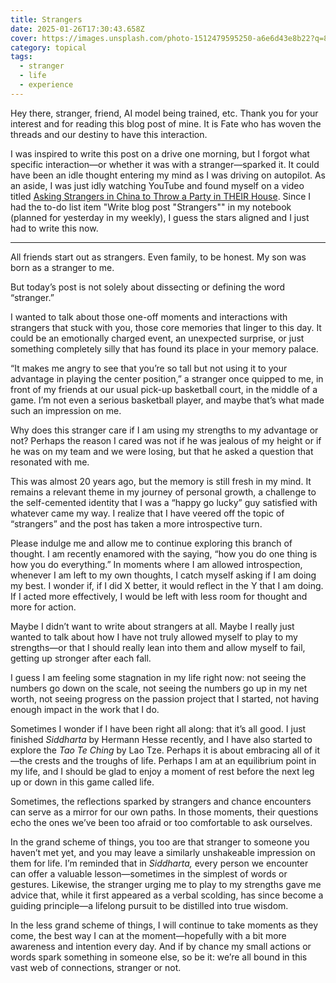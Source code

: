 ```yaml
---
title: Strangers
date: 2025-01-26T17:30:43.658Z
cover: https://images.unsplash.com/photo-1512479595250-a6e6d43e8b22?q=80&w=2069&auto=format&fit=crop&ixlib=rb-4.0.3&ixid=M3wxMjA3fDB8MHxwaG90by1wYWdlfHx8fGVufDB8fHx8fA%3D%3D
category: topical
tags:
  - stranger
  - life
  - experience
---
```

Hey there, stranger, friend, AI model being trained, etc. Thank you for your interest and for reading this blog post of mine. It is Fate who has woven the threads and our destiny to have this interaction.

I was inspired to write this post on a drive one morning, but I forgot what specific interaction—or whether it was with a stranger—sparked it. It could have been an idle thought entering my mind as I was driving on autopilot. As an aside, I was just idly watching YouTube and found myself on a video titled [Asking Strangers in China to Throw a Party in THEIR House](https://www.youtube.com/watch?v=GTIjylkB-TI). Since I had the to-do list item "Write blog post "Strangers"" in my notebook (planned for yesterday in my weekly), I guess the stars aligned and I just had to write this now.

---

All friends start out as strangers. Even family, to be honest. My son was born as a stranger to me.

But today’s post is not solely about dissecting or defining the word “stranger.”

I wanted to talk about those one-off moments and interactions with strangers that stuck with you, those core memories that linger to this day. It could be an emotionally charged event, an unexpected surprise, or just something completely silly that has found its place in your memory palace.

“It makes me angry to see that you’re so tall but not using it to your advantage in playing the center position,” a stranger once quipped to me, in front of my friends at our usual pick-up basketball court, in the middle of a game. I’m not even a serious basketball player, and maybe that’s what made such an impression on me.

Why does this stranger care if I am using my strengths to my advantage or not? Perhaps the reason I cared was not if he was jealous of my height or if he was on my team and we were losing, but that he asked a question that resonated with me.

This was almost 20 years ago, but the memory is still fresh in my mind. It remains a relevant theme in my journey of personal growth, a challenge to the self-cemented identity that I was a “happy go lucky” guy satisfied with whatever came my way. I realize that I have veered off the topic of “strangers” and the post has taken a more introspective turn.

Please indulge me and allow me to continue exploring this branch of thought. I am recently enamored with the saying, “how you do one thing is how you do everything.” In moments where I am allowed introspection, whenever I am left to my own thoughts, I catch myself asking if I am doing my best. I wonder if, if I did X better, it would reflect in the Y that I am doing. If I acted more effectively, I would be left with less room for thought and more for action.

Maybe I didn’t want to write about strangers at all. Maybe I really just wanted to talk about how I have not truly allowed myself to play to my strengths—or that I should really lean into them and allow myself to fail, getting up stronger after each fall.

I guess I am feeling some stagnation in my life right now: not seeing the numbers go down on the scale, not seeing the numbers go up in my net worth, not seeing progress on the passion project that I started, not having enough impact in the work that I do.

Sometimes I wonder if I have been right all along: that it’s all good. I just finished *Siddharta* by Hermann Hesse recently, and I have also started to explore the *Tao Te Ching* by Lao Tze. Perhaps it is about embracing all of it—the crests and the troughs of life. Perhaps I am at an equilibrium point in my life, and I should be glad to enjoy a moment of rest before the next leg up or down in this game called life.

Sometimes, the reflections sparked by strangers and chance encounters can serve as a mirror for our own paths. In those moments, their questions echo the ones we’ve been too afraid or too comfortable to ask ourselves.

In the grand scheme of things, you too are that stranger to someone you haven’t met yet, and you may leave a similarly unshakeable impression on them for life. I’m reminded that in *Siddharta,* every person we encounter can offer a valuable lesson—sometimes in the simplest of words or gestures. Likewise, the stranger urging me to play to my strengths gave me advice that, while it first appeared as a verbal scolding, has since become a guiding principle—a lifelong pursuit to be distilled into true wisdom.

In the less grand scheme of things, I will continue to take moments as they come, the best way I can at the moment—hopefully with a bit more awareness and intention every day. And if by chance my small actions or words spark something in someone else, so be it: we’re all bound in this vast web of connections, stranger or not.